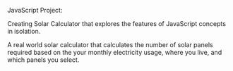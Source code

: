 JavaScript Project: 

Creating Solar Calculator that explores the features of JavaScript concepts in isolation. 

A real world solar calculator that calculates the number of solar panels required based on the your monthly electricity usage, where you live, and which panels you select. 

